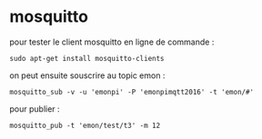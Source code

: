 # mosquitto

pour tester le client mosquitto en ligne de commande :
```
sudo apt-get install mosquitto-clients
```
on peut ensuite souscrire au topic emon :
```
mosquitto_sub -v -u 'emonpi' -P 'emonpimqtt2016' -t 'emon/#'
```
pour publier :
```
mosquitto_pub -t 'emon/test/t3' -m 12
```
